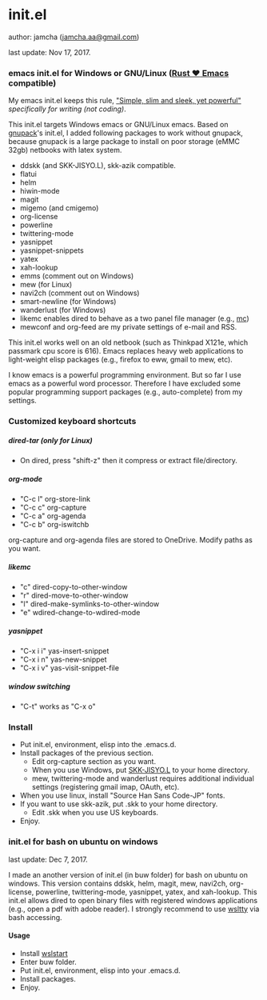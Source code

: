 # init.el
author: jamcha (jamcha.aa@gmail.com)

last update: Nov 17, 2017.

### emacs init.el for Windows or GNU/Linux ([Rust :heart: Emacs](https://github.com/wilfred/remacs) compatible)

My emacs init.el keeps this rule, ["Simple, slim and sleek, yet powerful"](http://scribes.sourceforge.net/) _specifically for writing (not coding)_.

This init.el targets Windows emacs or GNU/Linux emacs. Based on [gnupack](http://gnupack.osdn.jp/docs/latest/UsersGuide.html)'s init.el, I added following packages to work without gnupack, because gnupack is a large package to install on poor storage (eMMC 32gb) netbooks with latex system.

- ddskk (and SKK-JISYO.L), skk-azik compatible.
- flatui
- helm
- hiwin-mode
- magit
- migemo (and cmigemo)
- org-license
- powerline
- twittering-mode
- yasnippet
- yasnippet-snippets
- yatex
- xah-lookup
- emms (comment out on Windows)
- mew (for Linux)
- navi2ch (comment out on Windows)
- smart-newline (for Windows)
- wanderlust (for Windows)
- likemc enables dired to behave as a two panel file manager (e.g., [mc](https://github.com/MidnightCommander/mc))
- mewconf and org-feed are my private settings of e-mail and RSS.

This init.el works well on an old netbook (such as Thinkpad X121e, which passmark cpu score is 616). Emacs replaces heavy web applications to light-weight elisp packages (e.g., firefox to eww, gmail to mew, etc).

I know emacs is a powerful programming environment. But so far I use emacs as a powerful word processor. Therefore I have excluded some popular programming support packages (e.g., auto-complete) from my settings.

### Customized keyboard shortcuts
##### dired-tar (only for Linux)
- On dired, press "shift-z" then it compress or extract file/directory.

##### org-mode
- "C-c l" org-store-link
- "C-c c" org-capture
- "C-c a" org-agenda
- "C-c b" org-iswitchb

org-capture and org-agenda files are stored to OneDrive. Modify paths as you want.

##### likemc
- "c" dired-copy-to-other-window
- "r" dired-move-to-other-window
- "l" dired-make-symlinks-to-other-window
- "e" wdired-change-to-wdired-mode

##### yasnippet
- "C-x i i" yas-insert-snippet
- "C-x i n" yas-new-snippet
- "C-x i v" yas-visit-snippet-file

##### window switching
- "C-t" works as "C-x o"

### Install
- Put init.el, environment, elisp into the .emacs.d.
- Install packages of the previous section.
  + Edit org-capture section as you want.
  + When you use Windows, put [SKK-JISYO.L](http://openlab.ring.gr.jp/skk/wiki/wiki.cgi?page=SKK%BC%AD%BD%F1#p7) to your home directory.
  + mew, twittering-mode and wanderlust requires additional individual settings (registering gmail imap, OAuth, etc).
- When you use linux, install "Source Han Sans Code-JP" fonts.
- If you want to use skk-azik, put .skk to your home directory.
  + Edit .skk when you use US keyboards.
- Enjoy.

### init.el for bash on ubuntu on windows
last update: Dec 7, 2017.

I made an another version of init.el (in buw folder) for bash on ubuntu on windows. This version contains ddskk, helm, magit, mew, navi2ch, org-license, powerline, twittering-mode, yasnippet, yatex, and xah-lookup. This init.el allows dired to open binary files with registered windows applications (e.g., open a pdf with adobe reader). I strongly recommend to use [wsltty](https://github.com/mintty/wsltty) via bash accessing.

#### Usage
- Install [wslstart](https://www49.atwiki.jp/ntemacs/pages/62.html)
- Enter buw folder.
- Put init.el, environment, elisp into your .emacs.d.
- Install packages.
- Enjoy.
